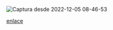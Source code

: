  ![Captura desde 2022-12-05 08-46-53](https://user-images.githubusercontent.com/114906901/205582328-6b657a1b-bacf-450e-8768-ed07410a14bb.png)
 
 [enlace](https://github.com/darkrayo97/microbit/blob/9c3437d569f7dab636661ca7ba815dfe28a2be79/microbit-iu.hex)
